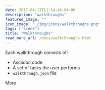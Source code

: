 ```yaml
---
date: 2017-04-12T11:14:48-04:00
description: "walkthroughs"
featured_image: ""
icon_image: "_/img/icons/walkthroughs.png"
tags: ["scene"]
title: "Walkthroughs"
read_more_url: /docs/walkthroughs.html
---
```


Each walkthrough consists of:

- Asciidoc code
- A set of tasks the user performs
- `walkthrough.json` file

<!--more-->

More